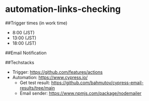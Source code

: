 # automation-links-checking
##Trigger times (in work time) 
- 8:00  (JST)
- 13:00  (JST)
- 18:00  (JST)

##Email Notification

##Techstacks
- Trigger: https://github.com/features/actions
- Automation: https://www.cypress.io/
  + Get test result: https://github.com/bahmutov/cypress-email-results/tree/main
  + Email sender: https://www.npmjs.com/package/nodemailer
